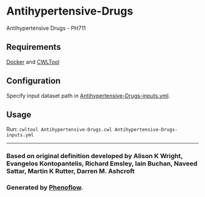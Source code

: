 # Antihypertensive-Drugs

Antihypertensive Drugs - PH711

## Requirements

[Docker](https://docs.docker.com/install/) and [CWLTool](https://github.com/common-workflow-language/cwltool#install)

## Configuration

Specify input dataset path in [Antihypertensive-Drugs-inputs.yml](Antihypertensive-Drugs-inputs.yml).

## Usage

Run: `cwltool Antihypertensive-Drugs.cwl Antihypertensive-Drugs-inputs.yml`

***

### Based on original definition developed by Alison K Wright, Evangelos Kontopantelis, Richard Emsley, Iain Buchan, Naveed Sattar, Martin K Rutter, Darren M. Ashcroft
### Generated by [Phenoflow](https://kclhi.org/phenoflow).
